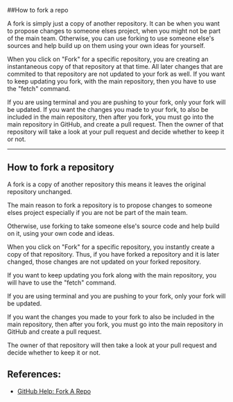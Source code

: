 ##How to fork a repo

A fork is simply just a copy of another repository. It can be when you want to propose changes to someone elses project, when you might not be part of the main team. Otherwise, you can use forking to use someone else's sources and help build up on them using your own ideas for yourself.

When you click on "Fork" for a specific repository, you are creating an instantaneous copy of that repository at that time. All later changes that are commited to that repository are not updated to your fork as well. If you want to keep updating you fork, with the main repository, then you have to use the "fetch" command.

If you are using terminal and you are pushing to your fork, only your fork will be updated. If you want the changes you made to your fork, to also be included in the main repository, then after you fork, you must go into the main repository in GitHub, and create a pull request. Then the owner of that repository will take a look at your pull request and decide whether to keep it or not.

---



## How to fork a repository

A fork is a copy of another repository this means it leaves the original repository unchanged.

The main reason to fork a repository is to propose changes to someone elses project especially if you are not be part of the main team.

Otherwise, use forking to take someone else's source code and help build on it, using your own code and ideas.

When you click on "Fork" for a specific repository, you instantly create a copy of that repository.  Thus, if you have forked a repository and it is later changed, those changes are not updated on your forked repository.

If you want to keep updating you fork along with the main repository, you will have to use the "fetch" command.

If you are using terminal and you are pushing to your fork, only your fork will be updated.

If you want the changes you made to your fork to also be included in the main repository, then after you fork, you must go into the main repository in GitHub and create a pull request.

The owner of that repository will then take a look at your pull request and decide whether to keep it or not.

## References:

* [GitHub Help: Fork A Repo](https://help.github.com/articles/fork-a-repo/)
